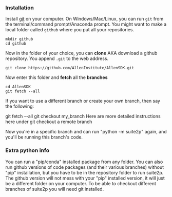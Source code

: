 ### Installation

Install [git](https://git-scm.com/downloads) on your computer. On Windows/Mac/Linux, you can run `git` from the terminal/command prompt/Anaconda prompt. You might want to make a local folder called `github` where you put all your repositories. 
~~~
mkdir github
cd github
~~~
Now in the folder of your choice, you can **clone** AKA download a github repository. You append `.git` to the web address. 
~~~
git clone https://github.com/AllenInstitute/AllenSDK.git
~~~
Now enter this folder and **fetch** all the **branches**
~~~
cd AllenSDK
git fetch --all
~~~



If you want to use a different branch or create your own branch, then say the following:

git fetch --all
git checkout my_branch
Here are more detailed instructions here under git checkout a remote branch

Now you're in a specific branch and can run "python -m suite2p" again, and you'll be running this branch's code.



### Extra python info

You can run a "pip/conda" installed package from any folder. You can also run github versions of code packages (and their various branches) without "pip" installation, but you have to be in the repository folder to run suite2p. The github version will not mess with your "pip" installed version, it will just be a different folder on your computer. To be able to checkout different branches of suite2p you will need git installed. 
